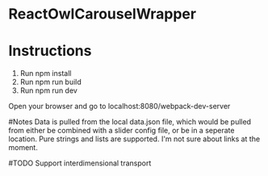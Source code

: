 # ReactOwlCarouselWrapper

# Instructions
1. Run npm install
2. Run npm run build
3. Run npm run dev

Open your browser and go to localhost:8080/webpack-dev-server

#Notes
Data is pulled from the local data.json file, which would be pulled from either be combined with a slider config file, or be in a seperate location.
Pure strings and lists are supported.
I'm not sure about links at the moment.


#TODO
Support interdimensional transport
